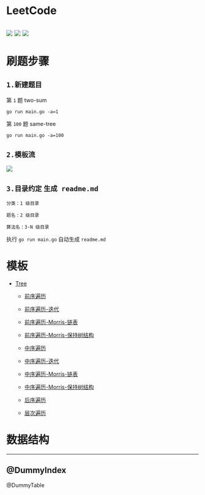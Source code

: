 # LeetCode

![](https://img.shields.io/badge/Language-Go-%2300ADD8)
[![](https://img.shields.io/badge/LeetCode-Me-orange?style=plastic&logo=LeetCode)](https://leetcode-cn.com/u/linbingyuan/)
[![](https://img.shields.io/badge/Template-语雀-%2325b864)](https://www.yuque.com/daizhuansheng/lc/cfg57t)
---

# 刷题步骤

## `1.新建题目`
第 `1` 题 two-sum

`go run main.go -a=1`

第 `100` 题 same-tree

`go run main.go -a=100`

## `2.模板流`
[![](https://img.shields.io/badge/解题模板-语雀-brightgreen)](https://www.yuque.com/daizhuansheng/lc/cfg57t)

## `3.目录约定`  `生成 readme.md`

`分类` : `1 级目录`

`题名` : `2 级目录`

`算法名` : `3-N 级目录`

执行 `go run main.go` 自动生成 `readme.md`

# 模板
- [Tree](https://github.com/temporaries/leetcode/tree/master/templates/tree)
    - [前序遍历](https://github.com/temporaries/leetcode/blob/master/templates/tree/preorder.go)
    - [前序遍历-迭代](https://github.com/temporaries/leetcode/blob/master/templates/tree/preorder_stack.go)
    - [前序遍历-Morris-链表](https://github.com/temporaries/leetcode/blob/master/templates/tree/preorder_morris_break.go)
    - [前序遍历-Morris-保持树结构](https://github.com/temporaries/leetcode/blob/master/templates/tree/preorder_morris_keep.go)
    
    - [中序遍历](https://github.com/temporaries/leetcode/blob/master/templates/tree/inorder.go)
    - [中序遍历-迭代](https://github.com/temporaries/leetcode/blob/master/templates/tree/inorder_stack.go)
    - [中序遍历-Morris-链表](https://github.com/temporaries/leetcode/blob/master/templates/tree/inorder_morris_break.go)
    - [中序遍历-Morris-保持树结构](https://github.com/temporaries/leetcode/blob/master/templates/tree/inorder_morris_keep.go)

    - [后序遍历](https://github.com/temporaries/leetcode/blob/master/templates/tree/postorder.go)
    - [层次遍历](https://github.com/temporaries/leetcode/blob/master/templates/tree/bfs.go)

# 数据结构

---
@DummyIndex
---

@DummyTable